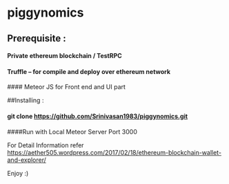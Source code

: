 
# piggynomics

## Prerequisite :
####  Private ethereum blockchain / TestRPC
####  Truffle – for compile and deploy over ethereum network
#### Meteor JS for Front end and UI part

##Installing :
#### git clone https://github.com/Srinivasan1983/piggynomics.git

####Run with Local Meteor Server Port 3000

For Detail Information refer https://aether505.wordpress.com/2017/02/18/ethereum-blockchain-wallet-and-explorer/

Enjoy :)

      

